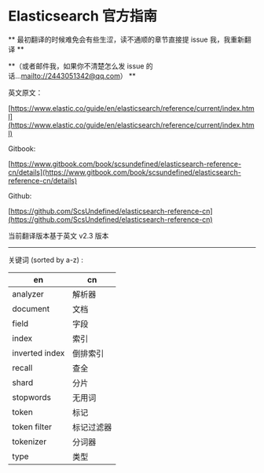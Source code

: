 # Elasticsearch 官方指南

** 最初翻译的时候难免会有些生涩，读不通顺的章节直接提 issue 我，我重新翻译 **

**（或者邮件我，如果你不清楚怎么发 issue 的话...<a href="mailto://2443051342@qq.com">mailto://2443051342@qq.com</a>） **

英文原文：

[https://www.elastic.co/guide/en/elasticsearch/reference/current/index.html](https://www.elastic.co/guide/en/elasticsearch/reference/current/index.html) 

Gitbook:

[https://www.gitbook.com/book/scsundefined/elasticsearch-reference-cn/details](https://www.gitbook.com/book/scsundefined/elasticsearch-reference-cn/details)

Github:

[https://github.com/ScsUndefined/elasticsearch-reference-cn](https://github.com/ScsUndefined/elasticsearch-reference-cn)

当前翻译版本基于英文 v2.3 版本

***

关键词 (sorted by a-z) :

| en | cn |
| -- | -- |
| analyzer | 解析器 |
| document | 文档  |
| field | 字段 |
| index | 索引 |
| inverted index | 倒排索引 |
| recall | 查全 |
| shard | 分片 |
| stopwords | 无用词 |
| token | 标记 |
| token filter | 标记过滤器 |
| tokenizer | 分词器 |
| type | 类型 |




